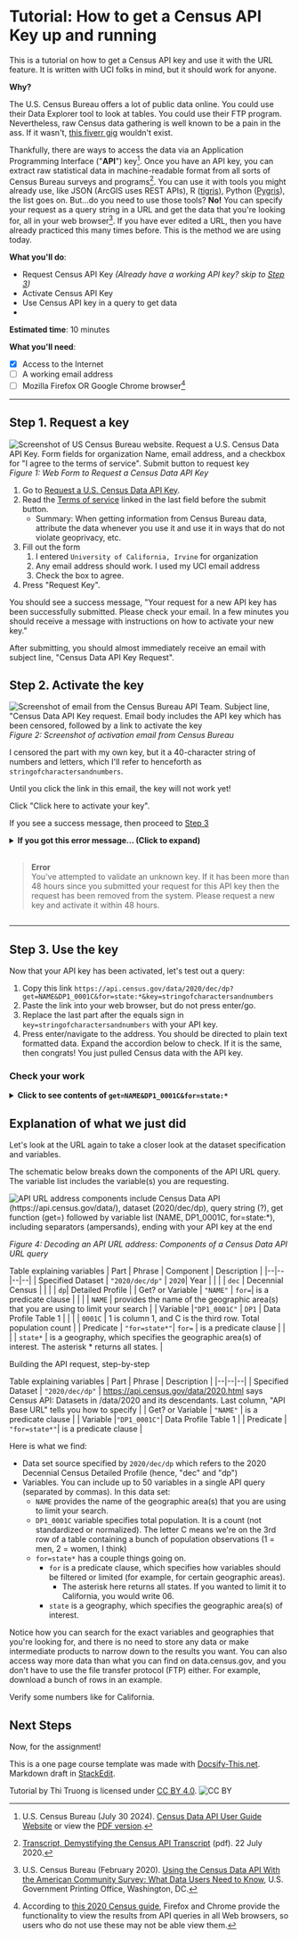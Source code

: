 # Tutorial: How to get a Census API Key up and running
 
 This is a tutorial on how to get a Census API key and use it with the URL feature. It is written with UCI folks in mind, but it should work for anyone.

 **Why?**

The U.S. Census Bureau offers a lot of public data online. You could use their Data Explorer tool to look at tables. You could use their FTP program. Nevertheless, raw Census data gathering is well known to be a pain in the ass. If it wasn't, [this fiverr gig](https://www.fiverr.com/s/EgYBQG9) wouldn't exist.

Thankfully, there are ways to access the data via an Application Programming Interface ("**API**") key[^A]. Once you have an API key, you can extract raw statistical data in machine-readable format from all sorts of Census Bureau surveys and programs[^C]. You can use it with tools you might already use, like JSON (ArcGIS uses REST APIs), R ([tigris](https://github.com/walkerke/tigris)), Python ([Pygris](https://walker-data.com/pygris/)), the list goes on. But...do you need to use those tools? **No!** You can specify your request as a query string in a URL and get the data that you're looking for, all in your web browser[^B]. If you have ever edited a URL, then you have already practiced this many times before. This is the method we are using today.

**What you'll do**:
- Request Census API Key _(Already have a working API key? skip to [Step 3](#step-3-use-the-key))_
- Activate Census API Key
- Use Census API key in a query to get data
- 
**Estimated time**: 10 minutes

**What you'll need**:
- [x] Access to the Internet
- [ ] A working email address
- [ ] Mozilla Firefox OR Google Chrome browser[^1]<br>

---

## Step 1. Request a key

![Screenshot of US Census Bureau website. Request a U.S. Census Data API Key. Form fields for organization Name, email address, and a checkbox for "I agree to the terms of service". Submit button to request key](images/API_request.png)
_Figure 1: Web Form to Request a Census Data API Key_  

1. Go to [Request a U.S. Census Data API Key](https://api.census.gov/data/key_signup.html).
2. Read the [Terms of service](https://www.census.gov/data/developers/about/terms-of-service.html) linked in the last field before the submit button.
	- Summary: When getting information from Census Bureau data, attribute the data whenever you use it and use it in ways that do not violate geoprivacy, etc.
3. Fill out the form
	1. I entered  `University of California, Irvine` for organization
	2. Any email address should work. I used my UCI email address
	3. Check the box to agree. 
4. Press "Request Key".

You should see a success message, "Your request for a new API key has been successfully submitted. Please check your email. In a few minutes you should receive a message with instructions on how to activate your new key."

After submitting, you should almost immediately receive an email with subject line, "Census Data API Key Request".

## Step 2. Activate the key

![Screenshot of email from the Census Bureau API Team. Subject line, "Census Data API Key request. Email body includes the API key which has been censored, followed by a link to activate the key](images/email_API_key_string.png)
_Figure 2: Screenshot of activation email from Census Bureau_  

I censored the part with my own key, but it a 40-character string of numbers and letters, which I'll refer to henceforth as  `stringofcharactersandnumbers`.

Until you click the link in this email, the key will not work yet!

Click "Click here to activate your key".

If you see a success message, then proceed to [Step 3](#step-3-use-the-key)

<details>
<summary><strong>If you got this error message... (Click to expand)</strong><br/><br/>
<blockquote><strong>Error</strong><br/>
You've attempted to validate an unknown key. If it has been more than 48 hours since you submitted your request for this API key then the request has been removed from the system. Please request a new key and activate it within 48 hours.
</blockquote></summary>

<p>A possible explanation for the error:</p>

<p>If you used your UCI email address (or similar institution's address), the problem might be the activation link was due to <a href="https://www.oit.uci.edu/services/communication-collaboration/proofpoint/">Proofpointy</a>. The process is shown in Fig. 3, where an example original address to Reddit is redirected to a new address. </p>

<figure>
<img src="images/proofpoint_emails_process_edited.svg" alt="Sequence diagram of a link to Reddit.com sent to UCI recipient, which is deemed malicious by Proofpoint. Link is rerouted with URL defense and the result is a link with a bunch of extra crap added to it. Example of link to https://www.reddit.com gets 120 characters appended to it"/><br/>
 <figcaption><em>Figure 3: Example sequence of a link getting modified through Proofpoint email security process. Note: the result URL is similar to the real output, but this is fake and for demonstration purposes.</em> </figcaption></figure><br/><br/>
 
<p> However, even you, the recipient without the original link, you <em>can</em> still identify the original link within the mess upon a closer look. So, try to apply the observation to the link sent to your email:</p>
<ol>
	<li>Right click the link text "click here to activate your key". Select "Copy link address"</li>
	<li>Paste the URL in a text editor and assess: If the address been modified, you may be able to find the original URL, which should begin with <code>https....</code> and end with a string of numbers and letters that matches the key in your email (before <code>__;!!</code>). Can you identify it?
		<ul>
			<li>Yes &rarr; Highlight and copy the original URL. Paste into your browser's address bar and go. You should see the success message now. Proceed to next step.</li>
			<li>No &rarr; Email/Slack me for help. Make sure to include what browser/version you are using. </li>
		</ul>
</ol>

</details>

---

## Step 3. Use the key

Now that your API key has been activated, let's test out a query:

1. Copy this link 
`https://api.census.gov/data/2020/dec/dp?get=NAME&DP1_0001C&for=state:*&key=stringofcharactersandnumbers`
2. Paste the link into your web browser, but do not press enter/go.
3. Replace the last part after the equals sign in `key=stringofcharactersandnumbers` with your API key.
4. Press enter/navigate to the address. You should be directed to plain text formatted data. Expand the accordion below to check. If it is the same, then congrats! You just pulled Census data with the API key.

### Check your work
<details>
<summary><strong>Click to see contents of <code>get=NAME&DP1_0001C&for=state:*</code></strong></summary>

```
[["NAME","DP1_0001C","state"],
["Alabama","5024279","01"],
["Alaska","733391","02"],
["Arizona","7151502","04"],
["Arkansas","3011524","05"],
["California","39538223","06"],
["Colorado","5773714","08"],
["Connecticut","3605944","09"],
["Delaware","989948","10"],
["District of Columbia","689545","11"],
["Florida","21538187","12"],
["Georgia","10711908","13"],
["Hawaii","1455271","15"],
["Idaho","1839106","16"],
["Illinois","12812508","17"],
["Indiana","6785528","18"],
["Iowa","3190369","19"],
["Kansas","2937880","20"],
["Kentucky","4505836","21"],
["Louisiana","4657757","22"],
["Maine","1362359","23"],
["Maryland","6177224","24"],
["Massachusetts","7029917","25"],
["Michigan","10077331","26"],
["Minnesota","5706494","27"],
["Mississippi","2961279","28"],
["Missouri","6154913","29"],
["Montana","1084225","30"],
["Nebraska","1961504","31"],
["Nevada","3104614","32"],
["New Hampshire","1377529","33"],
["New Jersey","9288994","34"],
["New Mexico","2117522","35"],
["New York","20201249","36"],
["North Carolina","10439388","37"],
["North Dakota","779094","38"],
["Ohio","11799448","39"],
["Oklahoma","3959353","40"],
["Oregon","4237256","41"],
["Pennsylvania","13002700","42"],
["Rhode Island","1097379","44"],
["South Carolina","5118425","45"],
["South Dakota","886667","46"],
["Tennessee","6910840","47"],
["Texas","29145505","48"],
["Utah","3271616","49"],
["Vermont","643077","50"],
["Virginia","8631393","51"],
["Washington","7705281","53"],
["West Virginia","1793716","54"],
["Wisconsin","5893718","55"],
["Wyoming","576851","56"],
["Puerto Rico","3285874","72"]]
```

</details>

## Explanation of what we just did

Let's look at the URL again to take a closer look at the dataset specification and variables.

The schematic below breaks down the components of the API URL query. The variable list includes the variable(s) you are requesting. 

![API URL address components include Census Data API (https://api.census.gov/data/), dataset (2020/dec/dp), query string (?), get function (get=) followed by variable list (NAME, DP1_0001C, for=state:*), including separators (ampersands), ending with your API key at the end](images/API_key_explainer_edit.svg)

_Figure 4: Decoding an API URL address: Components of a Census Data API URL query_  

Table explaining variables
| Part | Phrase | Component | Description |
|--|--|--|--|
| Specified Dataset | `"2020/dec/dp"` | `2020`| Year |
| | | `dec` | Decennial Census |
| | | `dp`| Detailed Profile |
| Get? or Variable | `"NAME"` | `for=`| is a predicate clause |
| | | `NAME` | provides the name of the geographic area(s) that you are using to limit your search |
| Variable  |`"DP1_0001C"` | `DP1` | Data Profile Table 1 |
| | | `0001C` | 1 is column 1, and C is the third row. Total population count |
| Predicate | `"for=state*"`| `for=` | is a predicate clause |
| | | `state*` | is a geography, which specifies the geographic area(s) of interest. The asterisk * returns all states. |

Building the API request, step-by-step

Table explaining variables
| Part | Phrase | Description | 
|--|--|--|
| Specified Dataset | `"2020/dec/dp"` | https://api.census.gov/data/2020.html says Census API: Datasets in /data/2020 and its descendants. Last column, "API Base URL"  tells you how to specify |
| Get? or Variable | `"NAME"` | is a predicate clause |
| Variable  |`"DP1_0001C"`| Data Profile Table 1 |
| Predicate | `"for=state*"`| is a predicate clause |

Here is what we find: 
-   Data set source specified by `2020/dec/dp` which refers to the 2020 Decennial Census Detailed Profile (hence, "dec" and "dp")
-  Variables. You can include up to 50 variables in a single API query (separated by commas). In this data set:
	- `NAME` provides the name of the geographic area(s) that you are using to limit your search.
	- `DP1_0001C` variable specifies total population. It is a count (not standardized or normalized). The letter C means we're on the 3rd row of a table containing a bunch of population observations (1 = men, 2 = women, I think)
	- `for=state*` has a couple things going on.
		- `for`  is a predicate clause, which specifies how variables should be filtered or limited (for example, for certain geographic areas).
			- The asterisk here returns all states. If you wanted to limit it to California, you would write 06.
		-  `state` is a geography, which specifies the geographic area(s) of interest.

Notice how you can search for the exact variables and geographies that you're looking for, and there is no need to store any data or make intermediate products to narrow down to the results you want.  You can also access way more data than what you can find on data.census.gov, and you don't have to use the file transfer protocol (FTP) either. For example, download a bunch of rows in an example.

Verify some numbers like for California.

## Next Steps

Now, for the assignment! 

[^A]: U.S. Census Bureau (July 30 2024). [Census Data API User Guide Website](https://www.census.gov/data/developers/guidance/api-user-guide.html)  or view the [PDF version](https://www.census.gov/content/dam/Census/data/developers/api-user-guide/api-user-guide.pdf).

[^B]:  U.S. Census Bureau (February 2020). [Using the Census Data API With the American Community Survey: What Data Users Need to Know](https://www.census.gov/content/dam/Census/library/publications/2020/acs/acs_api_handbook_2020.pdf),  U.S. Government Printing Office, Washington, DC. 

[^C]: [Transcript, Demystifying the Census API Transcript](https://www2.census.gov/about/training-workshops/2020/2020-07-22-cedcsi-transcript.pdf) (pdf). 22 July 2020.

[^1]: According to [this 2020 Census guide](https://www.census.gov/content/dam/Census/library/publications/2020/acs/acs_api_handbook_2020.pdf), Firefox and Chrome provide the functionality to view the results from API queries in all Web browsers, so users who do not use these may not be able view them.

This is a one page course template was made with [Docsify-This.net](https://docsify-this.net/#/). Markdown draft in [StackEdit](https://stackedit.io/).

Tutorial by Thi Truong is licensed under [CC BY 4.0](http://creativecommons.org/licenses/by/4.0).
![CC BY](images/cc_by.png)
